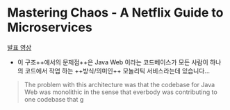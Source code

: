 # Mastering Chaos - A Netflix Guide to Microservices 
[발표 영상](https://www.youtube.com/watch?v=CZ3wIuvmHeM)

- 이 구조++에서의 문제점++은 Java Web 이라는 코드베이스가 모든 사람이 하나의 코드에서 작업 하는 ++방식/의미인++ 모놀리틱 서비스라는데 있습니다...

> The problem with this architecture was that the codebase for Java Web was monolithic in the sense that everbody was contributing to one codebase that g
